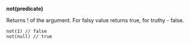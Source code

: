 **not(predicate)**

Returns ! of the argument.
For falsy value returns true, for truthy - false.

    not(1) // false
    not(null) // true
